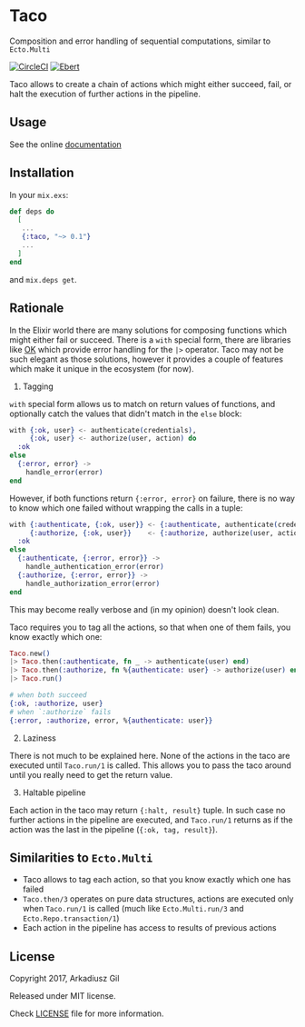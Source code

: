 # Taco

Composition and error handling of sequential computations, similar to
`Ecto.Multi`

[![CircleCI](https://circleci.com/gh/arkgil/taco.svg?style=svg)](https://circleci.com/gh/arkgil/taco)
[![Ebert](https://ebertapp.io/github/arkgil/taco.svg)](https://ebertapp.io/github/arkgil/taco)

Taco allows to create a chain of actions which might either succeed,
fail, or halt the execution of further actions in the pipeline.

## Usage

See the online [documentation](https://hexdocs.pm/taco/0.1.0)

## Installation

In your `mix.exs`:

```elixir
def deps do
  [
   ...
   {:taco, "~> 0.1"}
   ...
  ]
end
```

and `mix.deps get`.

## Rationale

In the Elixir world there are many solutions for composing functions which
might either fail or succeed. There is a `with` special form, there are
libraries like [OK](https://github.com/CrowdHailer/OK) which provide error
handling for the `|>` operator. Taco may not be such elegant as those
solutions, however it provides a couple of features which make it unique
in the ecosystem (for now).

1. Tagging

`with` special form allows us to match on return values of functions, and
optionally catch the values that didn't match in the `else` block:

```elixir
with {:ok, user} <- authenticate(credentials),
     {:ok, user} <- authorize(user, action) do
  :ok
else
  {:error, error} ->
    handle_error(error)
end
```

However, if both functions return `{:error, error}` on failure, there is no
way to know which one failed without wrapping the calls in a tuple:

```elixir
with {:authenticate, {:ok, user}} <- {:authenticate, authenticate(credentials)},
     {:authorize, {:ok, user}}    <- {:authorize, authorize(user, action)} do
  :ok
else
  {:authenticate, {:error, error}} ->
    handle_authentication_error(error)
  {:authorize, {:error, error}} ->
    handle_authorization_error(error)
end
```

This may become really verbose and (in my opinion) doesn't look clean.

Taco requires you to tag all the actions, so that when one of them fails,
you know exactly which one:

```elixir
Taco.new()
|> Taco.then(:authenticate, fn _ -> authenticate(user) end)
|> Taco.then(:authorize, fn %{authenticate: user} -> authorize(user) end)
|> Taco.run()

# when both succeed
{:ok, :authorize, user}
# when `:authorize` fails
{:error, :authorize, error, %{authenticate: user}}
```

2. Laziness

There is not much to be explained here. None of the actions in the taco are
executed until `Taco.run/1` is called. This allows you to pass the taco
around until you really need to get the return value.

3. Haltable pipeline

Each action in the taco may return `{:halt, result}` tuple. In such case
no further actions in the pipeline are executed, and `Taco.run/1` returns
as if the action was the last in the pipeline (`{:ok, tag, result}`).

## Similarities to `Ecto.Multi`

* Taco allows to tag each action, so that you know exactly which one has
  failed
* `Taco.then/3` operates on pure data structures, actions are executed only
  when `Taco.run/1` is called (much like `Ecto.Multi.run/3` and
  `Ecto.Repo.transaction/1`)
* Each action in the pipeline has access to results of previous actions

## License

Copyright 2017, Arkadiusz Gil

Released under MIT license.

Check [LICENSE](https://github.com/arkgil/taco/master/blob/LICENSE) file for
more information.
